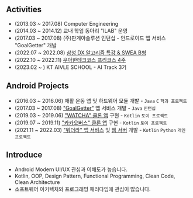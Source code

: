 ## Activities

- (2013.03 ~ 2017.08) Computer Engineering
- (2014.03 ~ 2014.12) 교내 학업 동아리 "ILAB" 운영
- (2017.03 ~ 2017.08) (주)판게아솔루션 인턴십 - 안드로이드 앱 서비스 "GoalGetter" 개발
- (2022.07 ~ 2022.08) [삼성 DX 알고리즘 특강 & SWEA B형](https://jsl663.tistory.com/45)
- (2022.10 ~ 2022.11) [우아한테크코스 프리코스 4주](https://jsl663.tistory.com/50)
- (2023.02 ~ ) KT AIVLE SCHOOL - AI Track 3기

## Android Projects

- (2016.03 ~ 2016.06) 재활 운동 앱 및 하드웨어 모듈 개발 - `Java` `C` `학과 프로젝트`
- (2017.03 ~ 2017.08) ["GoalGetter"](https://play.google.com/store/apps/details?id=com.goalgetter.goalgetterapp) 앱 서비스 개발 - `Java` `인턴십`
- (2019.03 ~ 2019.06) ["WATCHA" 클론 앱](https://github.com/Dev-Joco/watcha-clone) 구현 - `Kotlin` `토이 프로젝트`
- (2019.07 ~ 2019.11) ["카카오버스" 클론 앱](https://github.com/Dev-Joco/kakaobus-clone) 구현 - `Kotlin` `토이 프로젝트`
- (2021.11 ~ 2022.03) ["뭐더라" 앱 서비스](https://github.com/Dev-Joco/mwodeola-android) 및 [웹 서버](https://github.com/Dev-Joco/mwodeola-web-server) 개발 - `Kotlin` `Python` `개인 프로젝트`

## Introduce

- Android Modern UI/UX 관심과 이해도가 높습니다.
- Kotlin, OOP, Design Pattern, Functional Programming, Clean Code, Clean Architecture
- 소프트웨어 아키텍처와 프로그래밍 패러다임에 관심이 많습니다.
